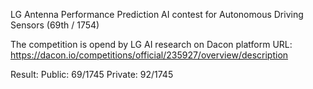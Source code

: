 LG Antenna Performance Prediction AI contest for Autonomous Driving Sensors (69th / 1754)

The competition is opend by LG AI research on Dacon platform
URL: https://dacon.io/competitions/official/235927/overview/description

Result:
Public: 69/1745
Private: 92/1745
